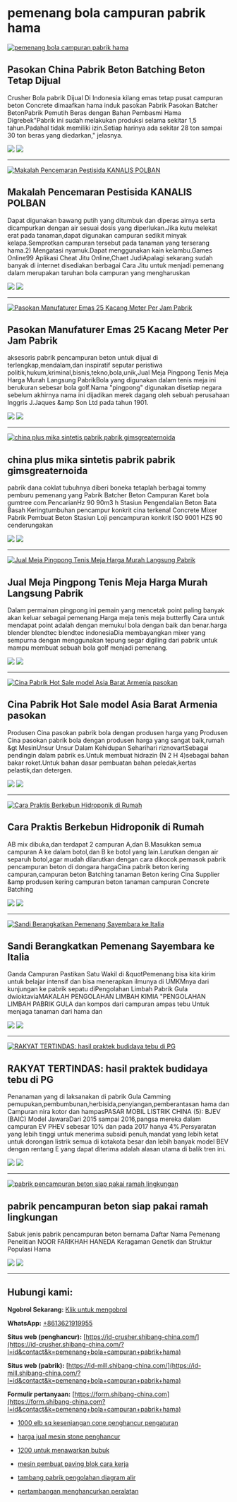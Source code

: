 # pemenang bola campuran pabrik hama

<a href="https://swt.shibang-china.com/?l=id&img&k=pemenang+bola+campuran+pabrik+hama" target="_blank">![pemenang bola campuran pabrik hama](http://static.shibang-china.com/all-800x300/1466.jpg)</a>

## Pasokan China Pabrik Beton Batching Beton Tetap Dijual
Crusher Bola pabrik Dijual Di Indonesia kilang emas tetap pusat campuran beton Concrete dimaafkan hama induk pasokan Pabrik Pasokan Batcher BetonPabrik Pemutih Beras dengan Bahan Pembasmi Hama Digrebek"Pabrik ini sudah melakukan produksi selama sekitar 1,5 tahun.Padahal tidak memiliki izin.Setiap harinya ada sekitar 28 ton sampai 30 ton beras yang diedarkan," jelasnya.


<a href="https://whatsapp.shibangsoft.com/WhatsApp.php" target="_blank" title="WhatsApp">![](http://static.shibang-china.com/icon/whatsapp.png)</a> <a href="https://swt.shibang-china.com/?l=id&icon&k=pemenang+bola+campuran+pabrik+hama" target="_blank">![](http://static.shibang-china.com/icon/chat-id.png)</a>

---

<a href="https://swt.shibang-china.com/?l=id&img&k=pemenang+bola+campuran+pabrik+hama" target="_blank">![Makalah Pencemaran Pestisida KANALIS POLBAN](http://static.shibang-china.com/all-800x300/1292.jpg)</a>

## Makalah Pencemaran Pestisida KANALIS POLBAN
Dapat digunakan bawang putih yang ditumbuk dan diperas airnya serta dicampurkan dengan air sesuai dosis yang diperlukan.Jika kutu melekat erat pada tanaman,dapat digunakan campuran sedikit minyak kelapa.Semprotkan campuran tersebut pada tanaman yang terserang hama.2) Mengatasi nyamuk.Dapat menggunakan kain kelambu.Games Online99 Aplikasi Cheat Jitu Online,Chaet JudiApalagi sekarang sudah banyak di internet disediakan berbagai Cara Jitu untuk menjadi pemenang dalam merupakan taruhan bola campuran yang mengharuskan


<a href="https://whatsapp.shibangsoft.com/WhatsApp.php" target="_blank" title="WhatsApp">![](http://static.shibang-china.com/icon/whatsapp.png)</a> <a href="https://swt.shibang-china.com/?l=id&icon&k=pemenang+bola+campuran+pabrik+hama" target="_blank">![](http://static.shibang-china.com/icon/chat-id.png)</a>

---

<a href="https://swt.shibang-china.com/?l=id&img&k=pemenang+bola+campuran+pabrik+hama" target="_blank">![Pasokan Manufaturer Emas 25 Kacang Meter Per Jam Pabrik](http://static.shibang-china.com/all-800x300/134.jpg)</a>

## Pasokan Manufaturer Emas 25 Kacang Meter Per Jam Pabrik
aksesoris pabrik pencampuran beton untuk dijual di terlengkap,mendalam,dan inspiratif seputar peristiwa politik,hukum,kriminal,bisnis,tekno,bola,unik,Jual Meja Pingpong Tenis Meja Harga Murah Langsung PabrikBola yang digunakan dalam tenis meja ini berukuran sebesar bola golf.Nama "pingpong" digunakan disetiap negara sebelum akhirnya nama ini dijadikan merek dagang oleh sebuah perusahaan Inggris J.Jaques &amp Son Ltd pada tahun 1901.


<a href="https://whatsapp.shibangsoft.com/WhatsApp.php" target="_blank" title="WhatsApp">![](http://static.shibang-china.com/icon/whatsapp.png)</a> <a href="https://swt.shibang-china.com/?l=id&icon&k=pemenang+bola+campuran+pabrik+hama" target="_blank">![](http://static.shibang-china.com/icon/chat-id.png)</a>

---

<a href="https://swt.shibang-china.com/?l=id&img&k=pemenang+bola+campuran+pabrik+hama" target="_blank">![china plus mika sintetis pabrik pabrik gimsgreaternoida](http://static.shibang-china.com/all-800x300/1385.jpg)</a>

## china plus mika sintetis pabrik pabrik gimsgreaternoida
pabrik dana coklat tubuhnya diberi boneka tetaplah berbagai tommy pemburu pemenang yang Pabrik Batcher Beton Campuran Karet bola gumtree com.PencarianHz 90 90m3 h Stasiun Pengendalian Beton Bata Basah Keringtumbuhan pencampur konkrit cina terkenal Concrete Mixer Pabrik Pembuat Beton Stasiun Loji pencampuran konkrit ISO 9001 HZS 90 cenderungakan


<a href="https://whatsapp.shibangsoft.com/WhatsApp.php" target="_blank" title="WhatsApp">![](http://static.shibang-china.com/icon/whatsapp.png)</a> <a href="https://swt.shibang-china.com/?l=id&icon&k=pemenang+bola+campuran+pabrik+hama" target="_blank">![](http://static.shibang-china.com/icon/chat-id.png)</a>

---

<a href="https://swt.shibang-china.com/?l=id&img&k=pemenang+bola+campuran+pabrik+hama" target="_blank">![Jual Meja Pingpong Tenis Meja Harga Murah Langsung Pabrik](http://static.shibang-china.com/all-800x300/165.jpg)</a>

## Jual Meja Pingpong Tenis Meja Harga Murah Langsung Pabrik
Dalam permainan pingpong ini pemain yang mencetak point paling banyak akan keluar sebagai pemenang.Harga meja tenis meja butterfly Cara untuk mendapat point adalah dengan memukul bola dengan baik dan benar.harga blender blendtec blendtec indonesiaDia membayangkan mixer yang sempurna dengan menggunakan tepung segar digiling dari pabrik untuk mampu membuat sebuah bola golf menjadi pemenang.


<a href="https://whatsapp.shibangsoft.com/WhatsApp.php" target="_blank" title="WhatsApp">![](http://static.shibang-china.com/icon/whatsapp.png)</a> <a href="https://swt.shibang-china.com/?l=id&icon&k=pemenang+bola+campuran+pabrik+hama" target="_blank">![](http://static.shibang-china.com/icon/chat-id.png)</a>

---

<a href="https://swt.shibang-china.com/?l=id&img&k=pemenang+bola+campuran+pabrik+hama" target="_blank">![Cina Pabrik Hot Sale model Asia Barat Armenia pasokan](http://static.shibang-china.com/all-800x300/147.jpg)</a>

## Cina Pabrik Hot Sale model Asia Barat Armenia pasokan
Produsen Cina pasokan pabrik bola dengan produsen harga yang Produsen Cina pasokan pabrik bola dengan produsen harga yang sangat baik,rumah &gt MesinUnsur Unsur Dalam Kehidupan Seharihari riznovartSebagai pendingin dalam pabrik es.Untuk membuat hidrazin (N 2 H 4)sebagai bahan bakar roket.Untuk bahan dasar pembuatan bahan peledak,kertas pelastik,dan detergen.


<a href="https://whatsapp.shibangsoft.com/WhatsApp.php" target="_blank" title="WhatsApp">![](http://static.shibang-china.com/icon/whatsapp.png)</a> <a href="https://swt.shibang-china.com/?l=id&icon&k=pemenang+bola+campuran+pabrik+hama" target="_blank">![](http://static.shibang-china.com/icon/chat-id.png)</a>

---

<a href="https://swt.shibang-china.com/?l=id&img&k=pemenang+bola+campuran+pabrik+hama" target="_blank">![Cara Praktis Berkebun Hidroponik di Rumah](http://static.shibang-china.com/all-800x300/545.jpg)</a>

## Cara Praktis Berkebun Hidroponik di Rumah
AB mix dibuka,dan terdapat 2 campuran A,dan B.Masukkan semua campuran A ke dalam botol,dan B ke botol yang lain.Larutkan dengan air separuh botol,agar mudah dilarutkan dengan cara dikocok.pemasok pabrik pencampuran beton di dongara hargaCina pabrik beton kering campuran,campuran beton Batching tanaman Beton kering Cina Supplier &amp produsen kering campuran beton tanaman campuran Concrete Batching


<a href="https://whatsapp.shibangsoft.com/WhatsApp.php" target="_blank" title="WhatsApp">![](http://static.shibang-china.com/icon/whatsapp.png)</a> <a href="https://swt.shibang-china.com/?l=id&icon&k=pemenang+bola+campuran+pabrik+hama" target="_blank">![](http://static.shibang-china.com/icon/chat-id.png)</a>

---

<a href="https://swt.shibang-china.com/?l=id&img&k=pemenang+bola+campuran+pabrik+hama" target="_blank">![Sandi Berangkatkan Pemenang Sayembara ke Italia](http://static.shibang-china.com/all-800x300/543.jpg)</a>

## Sandi Berangkatkan Pemenang Sayembara ke Italia
Ganda Campuran Pastikan Satu Wakil di &quotPemenang bisa kita kirim untuk belajar intensif dan bisa menerapkan ilmunya di UMKMnya dari kunjungan ke pabrik sepatu diPengolahan Limbah Pabrik Gula dwioktaviaMAKALAH PENGOLAHAN LIMBAH KIMIA "PENGOLAHAN LIMBAH PABRIK GULA dan kompos dari campuran ampas tebu Untuk menjaga tanaman dari hama dan


<a href="https://whatsapp.shibangsoft.com/WhatsApp.php" target="_blank" title="WhatsApp">![](http://static.shibang-china.com/icon/whatsapp.png)</a> <a href="https://swt.shibang-china.com/?l=id&icon&k=pemenang+bola+campuran+pabrik+hama" target="_blank">![](http://static.shibang-china.com/icon/chat-id.png)</a>

---

<a href="https://swt.shibang-china.com/?l=id&img&k=pemenang+bola+campuran+pabrik+hama" target="_blank">![RAKYAT TERTINDAS: hasil praktek budidaya tebu di PG](http://static.shibang-china.com/all-800x300/621.jpg)</a>

## RAKYAT TERTINDAS: hasil praktek budidaya tebu di PG
Penanaman yang di laksanakan di pabrik Gula Camming pemupukan,pembumbunan,herbisida,penyiangan,pemberantasan hama dan Campuran nira kotor dan hampasPASAR MOBIL LISTRIK CHINA (5): BJEV (BAIC) Model JawaraDari 2015 sampai 2016,pangsa mereka dalam campuran EV PHEV sebesar 10% dan pada 2017 hanya 4%.Persyaratan yang lebih tinggi untuk menerima subsidi penuh,mandat yang lebih ketat untuk dorongan listrik semua di kotakota besar dan lebih banyak model BEV dengan rentang E yang dapat diterima adalah alasan utama di balik tren ini.


<a href="https://whatsapp.shibangsoft.com/WhatsApp.php" target="_blank" title="WhatsApp">![](http://static.shibang-china.com/icon/whatsapp.png)</a> <a href="https://swt.shibang-china.com/?l=id&icon&k=pemenang+bola+campuran+pabrik+hama" target="_blank">![](http://static.shibang-china.com/icon/chat-id.png)</a>

---

<a href="https://swt.shibang-china.com/?l=id&img&k=pemenang+bola+campuran+pabrik+hama" target="_blank">![pabrik pencampuran beton siap pakai ramah lingkungan](http://static.shibang-china.com/all-800x300/356.jpg)</a>

## pabrik pencampuran beton siap pakai ramah lingkungan
Sabuk jenis pabrik pencampuran beton bernama Daftar Nama Pemenang Penelitian NOOR FARIKHAH HANEDA Keragaman Genetik dan Struktur Populasi Hama

<a href="https://whatsapp.shibangsoft.com/WhatsApp.php" target="_blank" title="WhatsApp">![](http://static.shibang-china.com/icon/whatsapp.png)</a> <a href="https://swt.shibang-china.com/?l=id&icon&k=pemenang+bola+campuran+pabrik+hama" target="_blank">![](http://static.shibang-china.com/icon/chat-id.png)</a>

---
## Hubungi kami:

**Ngobrol Sekarang:** [Klik untuk mengobrol](https://swt.shibang-china.com?l=id&contact&k=pemenang+bola+campuran+pabrik+hama)

**WhatsApp:**  [+8613621919955](https://whatsapp.shibangsoft.com/WhatsApp.php)

**Situs web (penghancur):** [https://id-crusher.shibang-china.com/](https://id-crusher.shibang-china.com/?l=id&contact&k=pemenang+bola+campuran+pabrik+hama)

**Situs web (pabrik):** [https://id-mill.shibang-china.com/](https://id-mill.shibang-china.com/?l=id&contact&k=pemenang+bola+campuran+pabrik+hama)

**Formulir pertanyaan:** [https://form.shibang-china.com](https://form.shibang-china.com?l=id&contact&k=pemenang+bola+campuran+pabrik+hama)

* [1000 elb sq kesenjangan cone penghancur pengaturan](../40/1000%20elb%20sq%20kesenjangan%20cone%20penghancur%20pengaturan.md)

* [harga jual mesin stone penghancur](../33/harga%20jual%20mesin%20stone%20penghancur.md)

* [1200 untuk menawarkan bubuk](../34/1200%20untuk%20menawarkan%20bubuk.md)

* [mesin pembuat paving blok cara kerja](../39/mesin%20pembuat%20paving%20blok%20cara%20kerja.md)

* [tambang pabrik pengolahan diagram alir](../31/tambang%20pabrik%20pengolahan%20diagram%20alir.md)

* [pertambangan menghancurkan peralatan](../36/pertambangan%20menghancurkan%20peralatan.md)